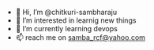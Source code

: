 - 👋 Hi, I’m @chitkuri-sambharaju
- 👀 I’m interested in learnig new things
- 🌱 I’m currently learning devops
- 📫 reach me on samba_rcf@yahoo.com

<!---
chitkuri-sambharaju/chitkuri-sambharaju is a ✨ special ✨ repository because its `README.md` (this file) appears on your GitHub profile.
You can click the Preview link to take a look at your changes.
--->
